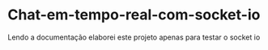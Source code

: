 # Chat-em-tempo-real-com-socket-io
Lendo a documentação elaborei este projeto apenas para testar o socket io
